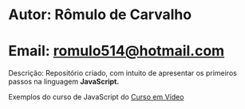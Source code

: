 # Autor: Rômulo de Carvalho

# Email: romulo514@hotmail.com

<p> Descrição: Repositório criado, com intuito
de apresentar os primeiros passos na 
linguagem <strong>JavaScript.</strong> </p>

<p> Exemplos do curso de JavaScript
do <a href="https://www.youtube.com/channel/UCrWvhVmt0Qac3HgsjQK62FQ">Curso em Vídeo</a></p> 
